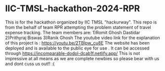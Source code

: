 # IIC-TMSL-hackathon-2024-RPR
This is for the hackathon organized by IIC TMSL "hackurway". This repo is from the behalf of team RPR attempting the problem statement of travel expense tracking. The team members are: 1)Romit Ghosh Dastidar 2)Prithyraj Biswas 3)Ranik Ghosh
The youtube video link for the explanation of this project is : https://youtu.be/2TBIpw_cu8E
The website has been deployed and is available to the public eye for use . It can be accessed through https://incomparable-dodol-dcab1f.netlify.app/
This is not impressive at all means as we are complete newbies so please bear with us and dont cuss us out!! :(
